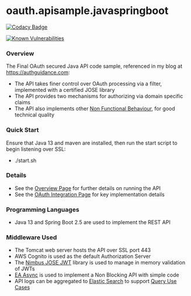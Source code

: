 # oauth.apisample.javaspringboot

[![Codacy Badge](https://app.codacy.com/project/badge/Grade/599ddc4dabcc4810b6ac9af8ddc8bc20)](https://www.codacy.com/gh/gary-archer/oauth.apisample.javaspringboot/dashboard?utm_source=github.com&amp;utm_medium=referral&amp;utm_content=gary-archer/oauth.apisample.javaspringboot&amp;utm_campaign=Badge_Grade)

[![Known Vulnerabilities](https://snyk.io/test/github/gary-archer/oauth.apisample.javaspringboot/badge.svg?targetFile=pom.xml)](https://snyk.io/test/github/gary-archer/oauth.apisample.javaspringboot?targetFile=pom.xml&x=2)

### Overview 

The Final OAuth secured Java API code sample, referenced in my blog at https://authguidance.com:

- The API takes finer control over OAuth processing via a filter, implemented with a certified JOSE library
- The API provides two mechanisms for authorizing via domain specific claims
- The API also implements other [Non Functional Behaviour](https://authguidance.com/2017/10/08/corporate-code-sample-core-behavior/), for good technical quality

### Quick Start

Ensure that Java 13 and maven are installed, then run the start script to begin listening over SSL:

- ./start.sh

### Details

* See the [Overview Page](https://authguidance.com/2019/03/24/java-spring-boot-api-overview/) for further details on running the API
* See the [OAuth Integration Page](https://authguidance.com/2019/03/24/java-spring-boot-api-coding-key-points/) for key implementation details

### Programming Languages

* Java 13 and Spring Boot 2.5 are used to implement the REST API

### Middleware Used

* The Tomcat web server hosts the API over SSL port 443
* AWS Cognito is used as the default Authorization Server
* The [Nimbus JOSE JWT](https://connect2id.com/products/nimbus-jose-jwt) library is used to manage in memory validation of JWTs
* [EA Async](https://github.com/electronicarts/ea-async) is used to implement a Non Blocking API with simple code
* API logs can be aggregated to [Elastic Search](https://authguidance.com/2019/07/19/log-aggregation-setup/) to support [Query Use Cases](https://authguidance.com/2019/08/02/intelligent-api-platform-analysis/)
